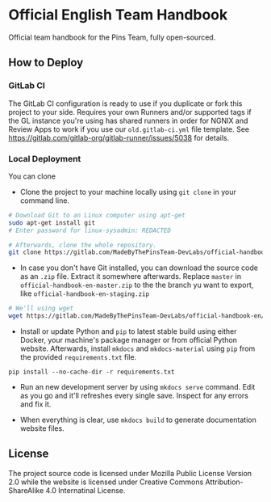 # Official English Team Handbook

Official team handbook for the Pins Team, fully open-sourced.

## How to Deploy

### GitLab CI
The GitLab CI configuration is ready to use if you duplicate or fork this project to your side. Requires your own Runners and/or supported tags if the GL instance you're using has shared runners in order for NGNIX and Review Apps to work if you use our `old.gitlab-ci.yml` file template. See https://gitlab.com/gitlab-org/gitlab-runner/issues/5038 for details.

### Local Deployment
You can clone

* Clone the project to your machine locally using `git clone` in your command line.

```bash
# Download Git to an Linux computer using apt-get
sudo apt-get install git
# Enter password for linux-sysadmin: REDACTED

# Afterwards, clone the whole repository.
git clone https://gitlab.com/MadeByThePinsTeam-DevLabs/official-handbook-en.git
```

* In case you don't have Git installed, you can download the source code as an `.zip` file. Extract it somewhere afterwards. Replace `master` in `official-handbook-en-master.zip` to the the branch yu want to export, like `official-handbook-en-staging.zip`

```bash
# We'll using wget
wget https://gitlab.com/MadeByThePinsTeam-DevLabs/official-handbook-en/-/archive/master/official-handbook-en-master.zip
```

* Install or update Python and `pip` to latest stable build using either Docker, your machine's package manager or from official Python website. Afterwards, install `mkdocs` and `mkdocs-material` using `pip` from the provided `requirements.txt` file.

```
pip install --no-cache-dir -r requirements.txt
```

* Run an new development server by using `mkdocs serve` command. Edit as you go and it'll refreshes every single save. Inspect for any errors and fix it.

* When everything is clear, use `mkdocs build` to generate documentation website files.

## License
The project source code is licensed under Mozilla Public License Version 2.0 while the website is licensed under Creative Commons Attribution-ShareAlike 4.0 Internatinal License.
